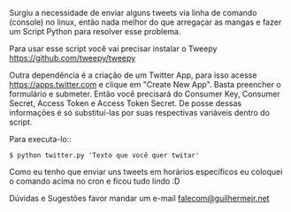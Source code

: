 Surgiu a necessidade de enviar alguns tweets via linha de comando (console) no linux, então nada melhor do que arregaçar as mangas e fazer um Script Python para resolver esse problema.

Para usar esse script você vai precisar instalar o Tweepy https://github.com/tweepy/tweepy

Outra dependência é a criação de um Twitter App, para isso acesse https://apps.twitter.com e clique em "Create New App". Basta preencher o formulário e submeter. Então você precisará do Consumer Key, Consumer Secret, Access Token e Access Token Secret. De posse dessas informações é só substituí-las por suas respectivas variáveis dentro do script.

Para executa-lo::

	$ python twitter.py 'Texto que você quer twitar'

Como eu tenho que enviar uns tweets em horários específicos eu coloquei o comando acima no cron e ficou tudo lindo :D

Dúvidas e Sugestões favor mandar um e-mail falecom@guilhermejr.net